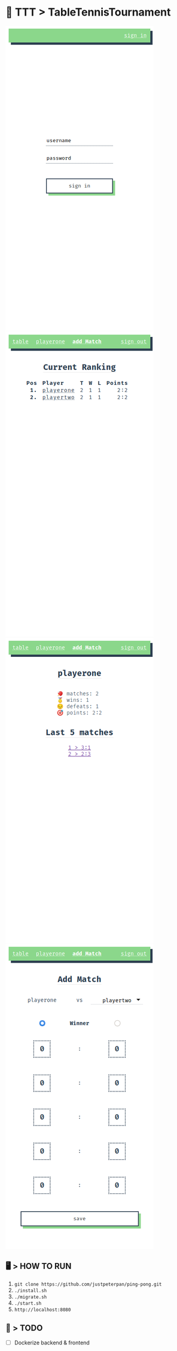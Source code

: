 # 🏓 TTT > TableTennisTournament

![login](docs/login.png)
![table](docs/table.png)  
![player](docs/player.png)
![match](docs/match.png)

## 🖥️ > HOW TO RUN

1. `git clone https://github.com/justpeterpan/ping-pong.git`
2. `./install.sh`
3. `./migrate.sh`
4. `./start.sh`
5. `http://localhost:8080`

## 📝 > TODO

- [ ] Dockerize backend & frontend

